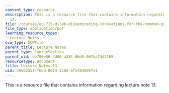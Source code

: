 ```yaml
---
content_type: resource
description: This is a resource file that contains information regarding lecture note
  13.
file: /courses/ec-715-d-lab-disseminating-innovations-for-the-common-good-spring-2007/396b2a51f66d86141c8eef540d906fe1_MITEC_715S07_notes13.pdf
file_type: application/pdf
learning_resource_types:
- Lecture Notes
ocw_type: OCWFile
parent_title: Lecture Notes
parent_type: CourseSection
parent_uid: de700e56-4d06-a284-06d5-067ba74d2f65
resourcetype: Document
title: Lecture Notes 13
uid: 396b2a51-f66d-8614-1c8e-ef540d906fe1
---
```

This is a resource file that contains information regarding lecture note 13.

